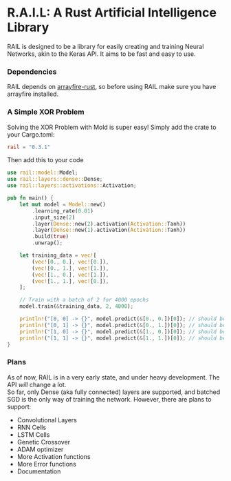 # R.A.I.L: A Rust Artificial Intelligence Library
RAIL is designed to be a library for easily creating and training Neural Networks,
akin to the Keras API. It aims to be fast and easy to use.

### Dependencies
RAIL depends on [arrayfire-rust](https://github.com/arrayfire/arrayfire-rust),
so before using RAIL make sure you have arrayfire installed.

### A Simple XOR Problem
Solving the XOR Problem with Mold is super easy! Simply add the crate to your
Cargo.toml:
```toml
rail = "0.3.1"
```
Then add this to your code
```rust
use rail::model::Model;
use rail::layers::dense::Dense;
use rail::layers::activations::Activation;

pub fn main() {
    let mut model = Model::new()
        .learning_rate(0.01)
        .input_size(2)
        .layer(Dense::new(2).activation(Activation::Tanh))
        .layer(Dense::new(1).activation(Activation::Tanh))
        .build(true)
        .unwrap();

    let training_data = vec![
        (vec![0., 0.], vec![0.]),
        (vec![0., 1.], vec![1.]),
        (vec![1., 0.], vec![1.]),
        (vec![1., 1.], vec![0.]),
    ];

    // Train with a batch of 2 for 4000 epochs
    model.train(&training_data, 2, 4000);

    println!("[0, 0] -> {}", model.predict(&[0., 0.])[0]); // should be close to 0
    println!("[0, 1] -> {}", model.predict(&[0., 1.])[0]); // should be close to 1
    println!("[1, 0] -> {}", model.predict(&[1., 0.])[0]); // should be close to 1
    println!("[1, 1] -> {}", model.predict(&[1., 1.])[0]); // should be close to 0
}
```

### Plans
As of now, RAIL is in a very early state, and under heavy development.
The API _will_ change a lot.<br />
So far, only Dense (aka fully connected) layers are supported, and batched SGD is the only way of training the network.
However, there are plans to support:
- Convolutional Layers
- RNN Cells
- LSTM Cells
- Genetic Crossover
- ADAM optimizer
- More Activation functions
- More Error functions
- Documentation
